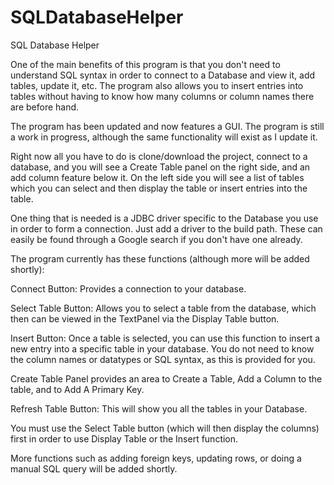 # SQLDatabaseHelper
SQL Database Helper

One of the main benefits of this program is that you don't need to understand SQL syntax in order to connect to a Database and view it, add tables, update it, etc. The program also allows you to insert entries into tables without having to know how many columns or column names there are before hand.

The program has been updated and now features a GUI. The program is still a work in progress, although the same functionality will exist as I update it.

Right now all you have to do is clone/download the project, connect to a database, and you will see a Create Table panel on the right side, and an add column feature below it. On the left side you will see a list of tables which you can select and then display the table or insert entries into the table.

One thing that is needed is a JDBC driver specific to the Database you use in order to form a connection. Just add a driver to the build path. These can easily be found through a Google search if you don't have one already.

The program currently has these functions (although more will be added shortly):

Connect Button: Provides a connection to your database.

Select Table Button: Allows you to select a table from the database, which then can be viewed in the TextPanel via the Display Table button.

Insert Button: Once a table is selected, you can use this function to insert a new entry into a specific table in your database. You do not need to know the column names or datatypes or SQL syntax, as this is provided for you.

Create Table Panel provides an area to Create a Table, Add a Column to the table, and to Add A Primary Key.

Refresh Table Button: This will show you all the tables in your Database.

You must use the Select Table button (which will then display the columns) first in order to use Display Table or the Insert function.

More functions such as adding foreign keys, updating rows, or doing a manual SQL query will be added shortly.
